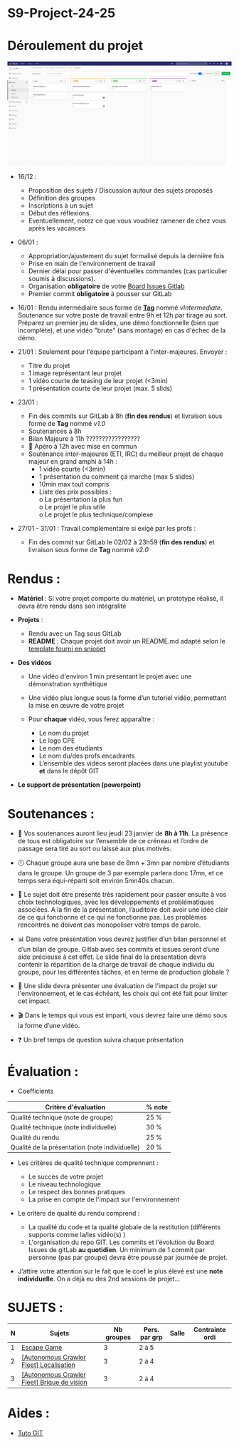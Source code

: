 # S9-Project-24-25

# Déroulement du projet

![GitLab Board](https://raw.githubusercontent.com/cpe-majeure-robotique/S9-Project-19-20/master/images/GitLab_Board.png)

- 16/12 : 
  - Proposition des sujets / Discussion autour des sujets proposés
  - Définition des groupes
  - Inscriptions à un sujet
  - Début des réflexions
  - Eventuellement, notez ce que vous voudriez ramener de chez vous après les vacances

- 06/01 : 
  - Appropriation/ajustement du sujet formalisé depuis la dernière fois
  - Prise en main de l'environnement de travail
  - Dernier délai pour passer d'éventuelles commandes (cas particulier soumis à discussions). 
  - Organisation **obligatoire** de votre [Board Issues Gitlab](https://www.youtube.com/watch?v=CiolDtBIOA0)
  - Premier commit **obligatoire** à pousser sur GitLab


- 16/01 : Rendu intermédiaire sous forme de **[Tag](https://docs.gitlab.com/ee/university/training/topics/tags.html)** nommé *vIntermediate*. Soutenance  sur votre poste de travail entre 9h et 12h par tirage au sort. Préparez un premier jeu de slides, une démo fonctionnelle (bien que incomplète), et une vidéo "brute" (sans montage) en cas d'échec de la démo.
  
- 21/01 : Seulement pour l'équipe participant à l'inter-majeures. Envoyer :
  - Titre du projet
  - 1 image représentant leur projet
  - 1 vidéo courte de teasing de leur projet (<3min)
  - 1 présentation courte de leur projet (max. 5 slids)

- 23/01 :
  - Fin des commits sur GitLab à 8h (**fin des rendus**) et livraison sous forme de **Tag** nommé *v1.0*
  - Soutenances à 8h
  - Bilan Majeure à 11h ?????????????????
  - :tropical_drink: Apéro à 12h avec mise en commun
  - Soutenance inter-majeures (ETI, IRC) du meilleur projet de chaque majeur en grand amphi à 14h :
      - 1 vidéo courte (<3min)
      - 1 présentation du comment ça marche (max 5 slides)
      - 10min max tout compris
      - Liste des prix possibles :   
          o La présentation la plus fun  
          o Le projet le plus utile  
          o Le projet le plus technique/complexe   



- 27/01 - 31/01 : Travail complémentaire si exigé par les profs :
  - Fin des commit sur GitLab le 02/02 à 23h59 (**fin des rendus**) et livraison sous forme de **Tag** nommé *v2.0*


# Rendus : 

- **Matériel** : Si votre projet comporte du matériel, un prototype réalisé, il devra être rendu dans son intégralité

- **Projets** :
  - Rendu avec un Tag sous GitLab
  - **README** : Chaque projet doit avoir un README.md adapté selon le [template fourni en snippet](https://gitlab.com/snippets/1917426)

- **Des vidéos**
  
  - Une vidéo d'environ 1 min présentant le projet avec une démonstration synthétique

  - Une vidéo plus longue sous la forme d’un tutoriel vidéo, permettant la mise en œuvre de votre projet

  - Pour __chaque__ vidéo, vous ferez apparaître :
    - Le nom du projet
    - Le logo CPE
    - Le nom des étudiants
    - Le nom du/des profs encadrants
    - L’ensemble des vidéos seront placées dans une playlist youtube **et** dans le dépôt GIT

- **Le support de présentation (powerpoint)**

# Soutenances : 
 
- :calendar: Vos soutenances auront lieu jeudi 23 janvier de **8h à 11h**. La présence de tous est obligatoire sur l’ensemble de ce créneau et l’ordre de passage sera tiré au sort ou laissé aux plus motivés. 

- :clock9: Chaque groupe aura une base de 8mn + 3mn par nombre d’étudiants dans le groupe. Un groupe de 3 par exemple parlera donc 17mn, et ce temps sera équi-réparti soit environ 5mn40s chacun.

- :construction: Le sujet doit être présenté très rapidement pour passer ensuite à vos choix technologiques, avec les développements et problématiques associées. A la fin de la présentation, l’auditoire doit avoir une idée clair de ce qui fonctionne et ce qui ne fonctionne pas. Les problèmes rencontrés ne doivent pas monopoliser votre temps de parole.

- :bar_chart: Dans votre présentation vous devrez justifier d’un bilan personnel et d’un bilan de groupe. Gitlab avec ses commits et issues seront d’une aide précieuse à cet effet. Le slide final de la présentation devra contenir la répartition de la charge de travail de chaque individu du groupe, pour les différentes tâches, et en terme de production globale ? 

- :seedling: Une slide devra présenter une évaluation de l'impact du projet sur l'environnement, et le cas échéant, les choix qui ont été fait pour limiter cet impact.   

- :clapper: Dans le temps qui vous est imparti, vous devrez faire une démo sous la forme d’une vidéo. 

- :question: Un bref temps de question suivra chaque présentation





# Évaluation : 

- Coefficients

| Critère d'évaluation                           | % note |
| ---------------------------------------------- | ------ |
| Qualité technique (note de groupe)             | 25 %   |
| Qualité technique (note individuelle)          | 30 %   |
| Qualité du rendu                               | 25 %   |
| Qualité de la présentation (note individuelle) | 20 %   |

- Les critères de qualité technique comprennent :  
  - Le succès de votre projet
  - Le niveau technologique
  - Le respect des bonnes pratiques 
  - La prise en compte de l'impact sur l'environnement

- Le critère de qualité du rendu comprend : 
  - La qualité du code et la qualité globale de la restitution (différents supports comme la/les vidéo(s) )
  - L'organisation du repo GIT. Les commits et l'évolution du Board Issues de gitLab **au quotidien**. Un minimum de 1 commit par personne (pas par groupe) devra être poussé par journée de projet.
  

- J’attire votre attention sur le fait que le coef le plus élevé est une **note individuelle**. On a déjà eu des 2nd sessions de projet...

# SUJETS :

|N| Sujets                                                         | Nb groupes     | Pers. par grp |   Salle  | Contrainte ordi  |
|-| -------------------------------------------------------------- | -------------- | ------------- | -------- | ---------------- |
|1| [Escape Game ](EscapeGame.md)                                  |        3       |  2 à 5        |          |                  |
|2| [\[Autonomous Crawler Fleet\] Localisation ](VehicAuto2.md)    |        3       |  2 à 4        |          |                  |
|3| [\[Autonomous Crawler Fleet\] Brique de vision ](VehicAuto3.md)  |        3       |  2 à 4        |          |                  |

# Aides :
- [Tuto GIT](https://www.youtube.com/watch?v=gp_k0UVOYMw)
